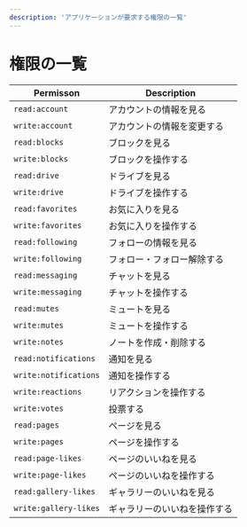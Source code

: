```yaml
---
description: 'アプリケーションが要求する権限の一覧'
---
```


# 権限の一覧

| Permisson             | Description                  |
| --------------------- | ---------------------------- |
| `read:account`        | アカウントの情報を見る       |
| `write:account`       | アカウントの情報を変更する   |
| `read:blocks`         | ブロックを見る               |
| `write:blocks`        | ブロックを操作する           |
| `read:drive`          | ドライブを見る               |
| `write:drive`         | ドライブを操作する           |
| `read:favorites`      | お気に入りを見る             |
| `write:favorites`     | お気に入りを操作する         |
| `read:following`      | フォローの情報を見る         |
| `write:following`     | フォロー・フォロー解除する   |
| `read:messaging`      | チャットを見る               |
| `write:messaging`     | チャットを操作する           |
| `read:mutes`          | ミュートを見る               |
| `write:mutes`         | ミュートを操作する           |
| `write:notes`         | ノートを作成・削除する       |
| `read:notifications`  | 通知を見る                   |
| `write:notifications` | 通知を操作する               |
| `write:reactions`     | リアクションを操作する       |
| `write:votes`         | 投票する                     |
| `read:pages`          | ページを見る                 |
| `write:pages`         | ページを操作する             |
| `read:page-likes`     | ページのいいねを見る         |
| `write:page-likes`    | ページのいいねを操作する     |
| `read:gallery-likes`  | ギャラリーのいいねを見る     |
| `write:gallery-likes` | ギャラリーのいいねを操作する |
